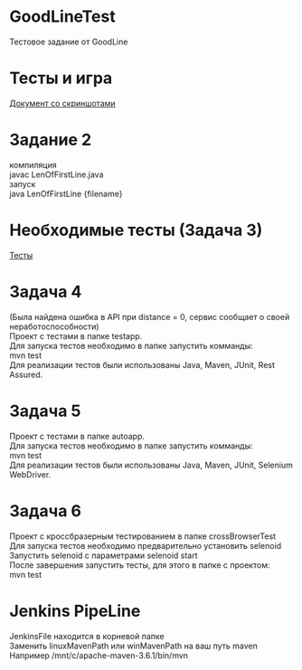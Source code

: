 # GoodLineTest
Тестовое задание от GoodLine

# Тесты и игра
[Документ со скриншотами](https://docs.google.com/document/d/1H5QsX-UveTyg7zohvS-tbVta-DE-nCInqh823f9OkL0/edit?usp=sharing "Документ") 

# Задание 2
компиляция  
javac LenOfFirstLine.java  
запуск  
java LenOfFirstLine {filename}

# Необходимые тесты (Задача 3)
[Тесты](https://vk.com/away.php?utf=1&to=https%3A%2F%2Fdocs.google.com%2Fdocument%2Fd%2F1EOaN3E9vd44aCZcZR1lG88JpQNR-OJv4iAWKD7Q8TJo%2Fedit%3Fusp%3Dsharing "Тесты")

# Задача 4
(Была найдена ошибка в API при distance = 0, сервис сообщает о своей неработоспособности)  
Проект с тестами в папке testapp.  
Для запуска тестов необходимо в папке запустить комманды:    
mvn test  
Для реализации тестов были использованы Java, Maven, JUnit, Rest Assured.

# Задача 5
Проект с тестами в папке autoapp.  
Для запуска тестов необходимо в папке запустить комманды:   
mvn test  
Для реализации тестов были использованы Java, Maven, JUnit, Selenium WebDriver.

# Задача 6
Проект с кроссбразерным тестированием в папке crossBrowserTest  
Для запуска тестов необходимо предварительно установить selenoid  
Запустить selenoid с параметрами selenoid start  
После завершения запустить тесты, для этого в папке с проектом:  
mvn test  

# Jenkins PipeLine
JenkinsFile находится в корневой папке  
Заменить linuxMavenPath или winMavenPath на ваш путь maven  
Например /mnt/c/apache-maven-3.6.1/bin/mvn
